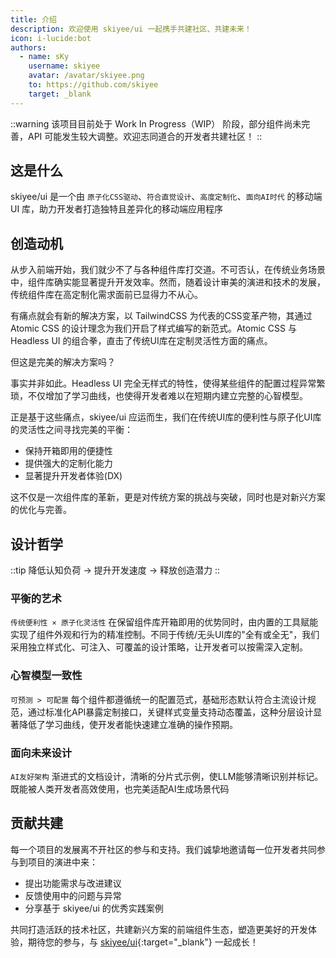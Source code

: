 ```yaml
---
title: 介绍
description: 欢迎使用 skiyee/ui 一起携手共建社区、共建未来！
icon: i-lucide:bot
authors:
  - name: sKy
    username: skiyee
    avatar: /avatar/skiyee.png
    to: https://github.com/skiyee
    target: _blank
---
```


::warning
该项目目前处于 Work In Progress（WIP） 阶段，部分组件尚未完善，API 可能发生较大调整。欢迎志同道合的开发者共建社区！
::

## 这是什么

skiyee/ui 是一个由 `原子化CSS驱动`、`符合直觉设计`、`高度定制化`、`面向AI时代` 的移动端 UI 库，助力开发者打造独特且差异化的移动端应用程序

## 创造动机

从步入前端开始，我们就少不了与各种组件库打交道。不可否认，在传统业务场景中，组件库确实能显著提升开发效率。然而，随着设计审美的演进和技术的发展，传统组件库在高定制化需求面前已显得力不从心。

有痛点就会有新的解决方案，以 TailwindCSS 为代表的CSS变革产物，其通过 Atomic CSS 的设计理念为我们开启了样式编写的新范式。Atomic CSS 与 Headless UI 的组合拳，直击了传统UI库在定制灵活性方面的痛点。

但这是完美的解决方案吗？

事实并非如此。Headless UI 完全无样式的特性，使得某些组件的配置过程异常繁琐，不仅增加了学习曲线，也使得开发者难以在短期内建立完整的心智模型。

正是基于这些痛点，skiyee/ui 应运而生，我们在传统UI库的便利性与原子化UI库的灵活性之间寻找完美的平衡：

- 保持开箱即用的便捷性
- 提供强大的定制化能力
- 显著提升开发者体验(DX)

这不仅是一次组件库的革新，更是对传统方案的挑战与突破，同时也是对新兴方案的优化与完善。

## 设计哲学

::tip
降低认知负荷 → 提升开发速度 → 释放创造潜力
::

### 平衡的艺术

`传统便利性 × 原子化灵活性` 在保留组件库开箱即用的优势同时，由内置的工具赋能实现了组件外观和行为的精准控制。不同于传统/无头UI库的"全有或全无"，我们采用独立样式化、可注入、可覆盖的设计策略，让开发者可以按需深入定制。

### 心智模型一致性

`可预测 > 可配置` 每个组件都遵循统一的配置范式，基础形态默认符合主流设计规范，通过标准化API暴露定制接口，关键样式变量支持动态覆盖，这种分层设计显著降低了学习曲线，使开发者能快速建立准确的操作预期。

### 面向未来设计

`AI友好架构` 渐进式的文档设计，清晰的分片式示例，使LLM能够清晰识别并标记。既能被人类开发者高效使用，也完美适配AI生成场景代码

## 贡献共建

每一个项目的发展离不开社区的参与和支持。我们诚挚地邀请每一位开发者共同参与到项目的演进中来：

- 提出功能需求与改进建议
- 反馈使用中的问题与异常
- 分享基于 skiyee/ui 的优秀实践案例

共同打造活跃的技术社区，共建新兴方案的前端组件生态，塑造更美好的开发体验，期待您的参与，与 [skiyee/ui](https://github.com/skiyee/ui){:target="_blank"} 一起成长！